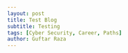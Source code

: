 ```yaml
---
layout: post
title: Test Blog
subtitle: Testing
tags: [Cyber Security, Career, Paths]
author: Guftar Raza
---
```

